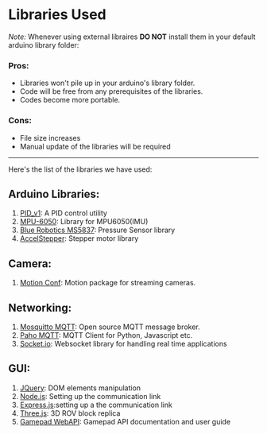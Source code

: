 # Libraries Used

_Note:_ Whenever using external libraires **DO NOT** install them in your default arduino library folder:

### Pros:

-   Libraries won't pile up in your arduino's library folder.
-   Code will be free from any prerequisites of the libraries.
-   Codes become more portable.

### Cons:

-   File size increases
-   Manual update of the libraries will be required

---

Here's the list of the libraries we have used:

## Arduino Libraries:

1. [PID_v1](https://github.com/br3ttb/Arduino-PID-Library): A PID control utility
2. [MPU-6050](https://github.com/jarzebski/Arduino-MPU6050): Library for MPU6050(IMU)
3. [Blue Robotics MS5837](https://github.com/bluerobotics/BlueRobotics_MS5837_Library): Pressure Sensor library
4. [AccelStepper](https://github.com/waspinator/AccelStepper): Stepper motor library

## Camera:

1. [Motion Conf](https://motion-project.github.io/index.html): Motion package for streaming cameras.

## Networking:

1. [Mosquitto MQTT](https://mosquitto.org/): Open source MQTT message broker.
2. [Paho MQTT](https://pypi.org/project/paho-mqtt/): MQTT Client for Python, Javascript etc.
3. [Socket.io](https://socket.io/): Websocket library for handling real time applications

## GUI:

1. [JQuery](https://jquery.com/): DOM elements manipulation
2. [Node.js](https://nodejs.org/en/): Setting up the communication link
3. [Express.js](https://expressjs.com/):setting up a the communication link
4. [Three.js](https://threejs.org/): 3D ROV block replica
5. [Gamepad WebAPI](https://developer.mozilla.org/en-US/docs/Web/API/Gamepad_API): Gamepad API documentation and user guide
